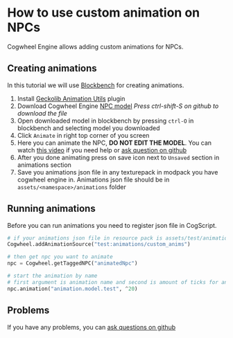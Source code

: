# How to use custom animation on NPCs
Cogwheel Engine allows adding custom animations for NPCs.

## Creating animations
In this tutorial we will use [Blockbench](https://blockbench.net) for creating animations.

1. Install [Geckolib Animation Utils](https://www.blockbench.net/plugins/animation_utils) plugin
2. Download Cogwheel Engine [NPC model](https://github.com/StoryAnvil/Cogwheel-Engine/blob/master/src/main/resources/assets/storyanvil_cogwheel/geo/entity/npc.geo.json) *Press ctrl-shift-S on github to download the file*
3. Open downloaded model in blockbench by pressing `ctrl-O` in blockbench and selecting model you downloaded
4. Click `Animate` in right top corner of you screen
5. Here you can animate the NPC, **DO NOT EDIT THE MODEL**. You can watch [this video](https://www.youtube.com/watch?v=3srLEdFTgVI) if you need help or [ask question on github](https://github.com/orgs/StoryAnvil/discussions/categories/questions)
6. After you done animating press on save icon next to `Unsaved` section in animations section
7. Save you animations json file in any texturepack in modpack you have cogwheel engine in. Animations json file should be in `assets/<namespace>/animations` folder

## Running animations
Before you can run animations you need to register json file in CogScript.
```py
# if your animations json file in resource pack is assets/test/animations/custom_anims.json
Cogwheel.addAnimationSource("test:animations/custom_anims")

# then get npc you want to animate
npc = Cogwheel.getTaggedNPC("animatedNpc")

# start the animation by name
# first argument is animation name and second is amount of ticks for animations
npc.animation("animation.model.test", ^20)
```

## Problems
If you have any problems, you can [ask questions on github](https://github.com/orgs/StoryAnvil/discussions/categories/questions)